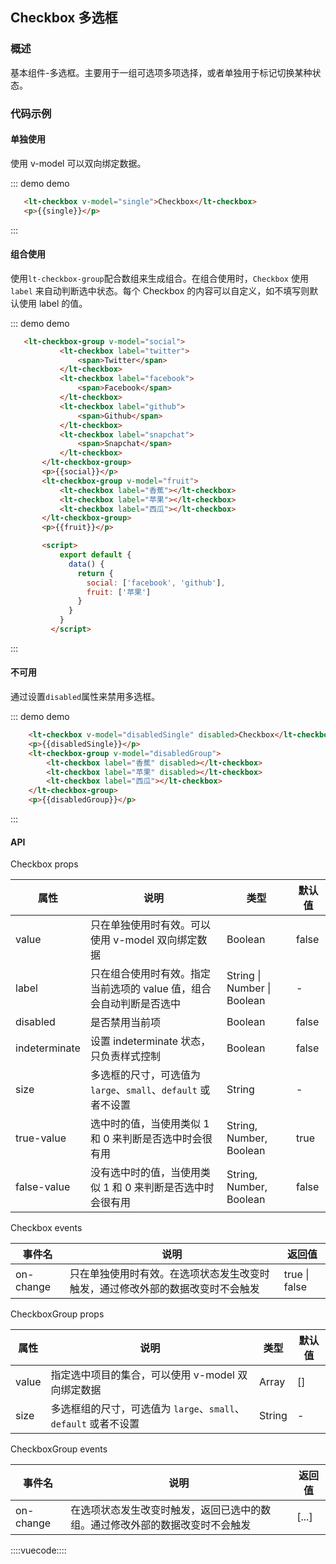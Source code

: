 ## Checkbox 多选框

### 概述

基本组件-多选框。主要用于一组可选项多项选择，或者单独用于标记切换某种状态。

### 代码示例

#### 单独使用

使用 v-model 可以双向绑定数据。

::: demo demo
```html
   <lt-checkbox v-model="single">Checkbox</lt-checkbox>
   <p>{{single}}</p>
```
:::

#### 组合使用

使用`lt-checkbox-group`配合数组来生成组合。在组合使用时，`Checkbox` 使用 `label` 来自动判断选中状态。每个 Checkbox 的内容可以自定义，如不填写则默认使用 label 的值。

::: demo demo
```html
   <lt-checkbox-group v-model="social">
           <lt-checkbox label="twitter">
               <span>Twitter</span>
           </lt-checkbox>
           <lt-checkbox label="facebook">
               <span>Facebook</span>
           </lt-checkbox>
           <lt-checkbox label="github">
               <span>Github</span>
           </lt-checkbox>
           <lt-checkbox label="snapchat">
               <span>Snapchat</span>
           </lt-checkbox>
       </lt-checkbox-group>
       <p>{{social}}</p>
       <lt-checkbox-group v-model="fruit">
           <lt-checkbox label="香蕉"></lt-checkbox>
           <lt-checkbox label="苹果"></lt-checkbox>
           <lt-checkbox label="西瓜"></lt-checkbox>
       </lt-checkbox-group>
       <p>{{fruit}}</p>

       <script>
           export default {
             data() {
               return {
                 social: ['facebook', 'github'],
                 fruit: ['苹果']
               }
             }
           }
         </script>
```
:::

#### 不可用

通过设置`disabled`属性来禁用多选框。

::: demo demo
```html
    <lt-checkbox v-model="disabledSingle" disabled>Checkbox</lt-checkbox>
    <p>{{disabledSingle}}</p>
    <lt-checkbox-group v-model="disabledGroup">
        <lt-checkbox label="香蕉" disabled></lt-checkbox>
        <lt-checkbox label="苹果" disabled></lt-checkbox>
        <lt-checkbox label="西瓜"></lt-checkbox>
    </lt-checkbox-group>
    <p>{{disabledGroup}}</p>
```
:::

#### API

Checkbox props

属性|说明|类型|默认值
---|---|---|---
value|只在单独使用时有效。可以使用 v-model 双向绑定数据|Boolean|false
label|只在组合使用时有效。指定当前选项的 value 值，组合会自动判断是否选中|String \| Number \| Boolean|-
disabled|是否禁用当前项|Boolean|false
indeterminate|设置 indeterminate 状态，只负责样式控制|Boolean|false
size|多选框的尺寸，可选值为 `large`、`small`、`default` 或者不设置|String|-
true-value|选中时的值，当使用类似 1 和 0 来判断是否选中时会很有用|String, Number, Boolean|true
false-value|没有选中时的值，当使用类似 1 和 0 来判断是否选中时会很有用|String, Number, Boolean|false

Checkbox events

事件名|说明|返回值
---|---|---
on-change|只在单独使用时有效。在选项状态发生改变时触发，通过修改外部的数据改变时不会触发|true \| false

CheckboxGroup props

属性|说明|类型|默认值
---|---|---|---
value|指定选中项目的集合，可以使用 v-model 双向绑定数据|Array|[]
size|多选框组的尺寸，可选值为 `large`、`small`、`default` 或者不设置|String|-

CheckboxGroup events

事件名|说明|返回值
---|---|---
on-change|在选项状态发生改变时触发，返回已选中的数组。通过修改外部的数据改变时不会触发|[...]


::::vuecode::::
<script>
export default {
    data () {
                return {
                    single: false,
                    social: ['facebook', 'github'],
                    fruit: ['苹果'],
                    disabledSingle: true,
                    disabledGroup: ['苹果']
                }
            }
}
</script>
<style lang="less" scoped>

</style>